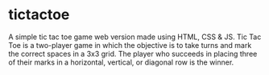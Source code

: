 # tictactoe
A simple tic tac toe game web version made using HTML, CSS & JS. Tic Tac Toe is a two-player game in which the objective is to take turns and mark the correct spaces in a 3x3 grid. The player who succeeds in placing three of their marks in a horizontal, vertical, or diagonal row is the winner.






